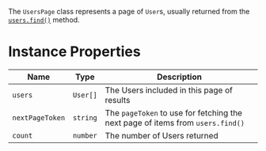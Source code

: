 The `UsersPage` class represents a page of `User`s, usually returned from the [`users.find()`](doc:find-users-node) method.

# Instance Properties

| Name            | Type     | Description                                                                    |
| --------------- | -------- | ------------------------------------------------------------------------------ |
| `users`         | `User[]` | The Users included in this page of results                                     |
| `nextPageToken` | `string` | The `pageToken` to use for fetching the next page of items from `users.find()` |
| `count`         | `number` | The number of Users returned                                                   |
